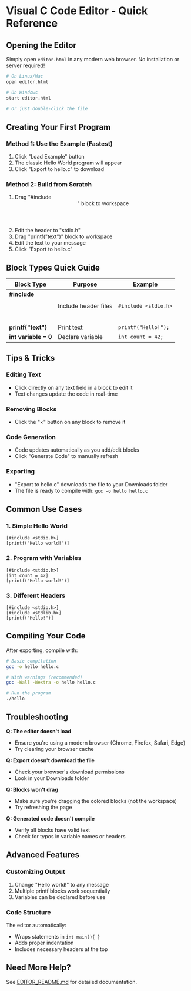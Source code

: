 # Visual C Code Editor - Quick Reference

## Opening the Editor

Simply open `editor.html` in any modern web browser. No installation or server required!

```bash
# On Linux/Mac
open editor.html

# On Windows
start editor.html

# Or just double-click the file
```

## Creating Your First Program

### Method 1: Use the Example (Fastest)
1. Click "Load Example" button
2. The classic Hello World program will appear
3. Click "Export to hello.c" to download

### Method 2: Build from Scratch
1. Drag "#include <header>" block to workspace
2. Edit the header to "stdio.h"
3. Drag "printf("text")" block to workspace
4. Edit the text to your message
5. Click "Export to hello.c"

## Block Types Quick Guide

| Block Type | Purpose | Example |
|------------|---------|---------|
| **#include <header>** | Include header files | `#include <stdio.h>` |
| **printf("text")** | Print text | `printf("Hello!");` |
| **int variable = 0** | Declare variable | `int count = 42;` |

## Tips & Tricks

### Editing Text
- Click directly on any text field in a block to edit it
- Text changes update the code in real-time

### Removing Blocks
- Click the "×" button on any block to remove it

### Code Generation
- Code updates automatically as you add/edit blocks
- Click "Generate Code" to manually refresh

### Exporting
- "Export to hello.c" downloads the file to your Downloads folder
- The file is ready to compile with: `gcc -o hello hello.c`

## Common Use Cases

### 1. Simple Hello World
```
[#include <stdio.h>]
[printf("Hello world!")]
```

### 2. Program with Variables
```
[#include <stdio.h>]
[int count = 42]
[printf("Hello world!")]
```

### 3. Different Headers
```
[#include <stdio.h>]
[#include <stdlib.h>]
[printf("Hello!")]
```

## Compiling Your Code

After exporting, compile with:

```bash
# Basic compilation
gcc -o hello hello.c

# With warnings (recommended)
gcc -Wall -Wextra -o hello hello.c

# Run the program
./hello
```

## Troubleshooting

**Q: The editor doesn't load**
- Ensure you're using a modern browser (Chrome, Firefox, Safari, Edge)
- Try clearing your browser cache

**Q: Export doesn't download the file**
- Check your browser's download permissions
- Look in your Downloads folder

**Q: Blocks won't drag**
- Make sure you're dragging the colored blocks (not the workspace)
- Try refreshing the page

**Q: Generated code doesn't compile**
- Verify all blocks have valid text
- Check for typos in variable names or headers

## Advanced Features

### Customizing Output
1. Change "Hello world!" to any message
2. Multiple printf blocks work sequentially
3. Variables can be declared before use

### Code Structure
The editor automatically:
- Wraps statements in `int main(){ }`
- Adds proper indentation
- Includes necessary headers at the top

## Need More Help?

See [EDITOR_README.md](EDITOR_README.md) for detailed documentation.

